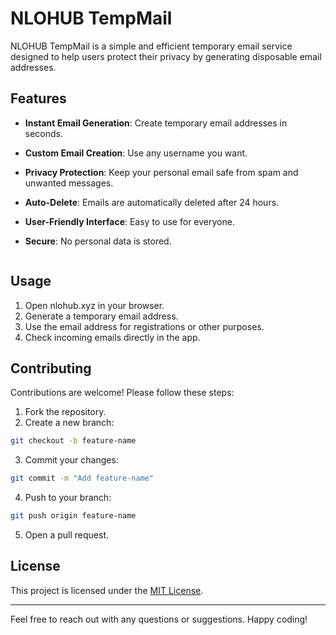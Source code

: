 # NLOHUB TempMail

NLOHUB TempMail is a simple and efficient temporary email service designed to help users protect their privacy by generating disposable email addresses.

## Features

-   **Instant Email Generation**: Create temporary email addresses in seconds.
-   **Custom Email Creation**: Use any username you want.
-   **Privacy Protection**: Keep your personal email safe from spam and unwanted messages.
-   **Auto-Delete**: Emails are automatically deleted after 24 hours.
-   **User-Friendly Interface**: Easy to use for everyone.
-   **Secure**: No personal data is stored.

    ```

    ```

## Usage

1. Open nlohub.xyz in your browser.
2. Generate a temporary email address.
3. Use the email address for registrations or other purposes.
4. Check incoming emails directly in the app.

## Contributing

Contributions are welcome! Please follow these steps:

1. Fork the repository.
2. Create a new branch:

```bash
git checkout -b feature-name
```

3. Commit your changes:

```bash
git commit -m "Add feature-name"
```

4. Push to your branch:

```bash
git push origin feature-name
```

5. Open a pull request.

## License

This project is licensed under the [MIT License](LICENSE).

---

Feel free to reach out with any questions or suggestions. Happy coding!

